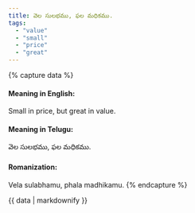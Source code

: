 ```yaml
---
title: వెల సులభము, ఫల మధికము.
tags:
  - "value"
  - "small"
  - "price"
  - "great"
---
```


{% capture data %}
#### Meaning in English:
Small in price, but great in value.

#### Meaning in Telugu:
వెల సులభము, ఫల మధికము.

#### Romanization:
Vela sulabhamu, phala madhikamu.
{% endcapture %}

{{ data | markdownify }}

